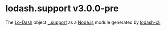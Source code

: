 # lodash.support v3.0.0-pre

The [Lo-Dash](https://lodash.com/) object [_.support](http://lodash.com/docs#support) as a [Node.js](http://nodejs.org/) module generated by [lodash-cli](https://www.npmjs.com/package/lodash-cli).

